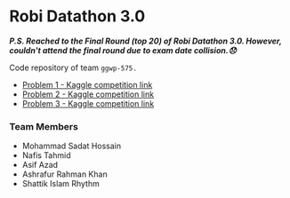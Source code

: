 # Robi Datathon 3.0

**_P.S. Reached to the Final Round (top 20) of Robi Datathon 3.0. However, couldn't attend the final round due to exam date collision.:disappointed:_**

Code repository of team `ggwp-575.`

- [Problem 1 - Kaggle competition link](https://www.kaggle.com/competitions/robi-datathon-30-qualifier-problem-1)
- [Problem 2 - Kaggle competition link](https://www.kaggle.com/competitions/robi-datathon-30-qualifier-problem-2)
- [Problem 3 - Kaggle competition link](https://www.kaggle.com/competitions/robi-datathon-30-qualifier-problem-3)

### Team Members
- Mohammad Sadat Hossain
- Nafis Tahmid
- Asif Azad
- Ashrafur Rahman Khan
- Shattik Islam Rhythm